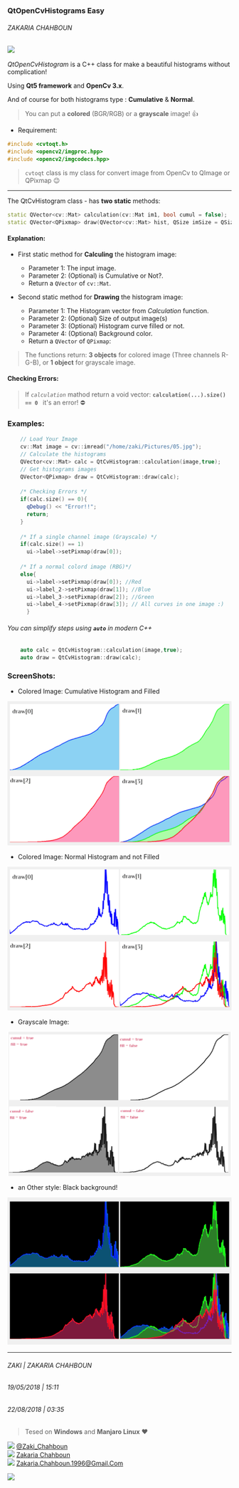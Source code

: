 ### QtOpenCvHistograms Easy
###### ZAKARIA CHAHBOUN

<img src='https://raw.githubusercontent.com/zakaria-chahboun/ZakiQtProjects/master/IMAGE1.png' />

*QtOpenCvHistogram* is a C++ class for make a beautiful histograms without complication!

Using **Qt5 framework** and **OpenCv 3.x**.

And of course for both histograms type : **Cumulative** & **Normal**.

> You can put a **colored** (BGR/RGB) or a **grayscale** image! :+1:
* Requirement: 
```Cpp
#include <cvtoqt.h>
#include <opencv2/imgproc.hpp>
#include <opencv2/imgcodecs.hpp>
```
> `cvtoqt` class is my class for convert image from OpenCv to QImage or QPixmap :wink:

---------------

The QtCvHistogram class - has **two static** methods:
```Cpp
static QVector<cv::Mat> calculation(cv::Mat im1, bool cumul = false);
static QVector<QPixmap> draw(QVector<cv::Mat> hist, QSize imSize = QSize(512,400), bool fill=true, QColor backColor = QColor(255,255,255));
```
#### Explanation:

- First static method for **Calculing** the histogram image:
  - Parameter 1: The input image.
  - Parameter 2: (Optional) is Cumulative or Not?.
  - Return a `QVector` of `cv::Mat`.

- Second static method for **Drawing** the histogram image:
  - Parameter 1: The Histogram vector from *Calculation* function.
  - Parameter 2: (Optional) Size of output image(s)
  - Parameter 3: (Optional) Histogram curve filled or not.
  - Parameter 4: (Optional) Background color.
  - Return a `QVector` of `QPixmap`:
  
> The functions return: **3 objects** for colored image (Three channels R-G-B), or **1 object** for grayscale image.

#### Checking Errors:
> If *`calculation`* mathod return a void vector: **`calculation(...).size() == 0 `** it's an error! :no_entry:

### Examples:
```Cpp
    // Load Your Image
    cv::Mat image = cv::imread("/home/zaki/Pictures/05.jpg");
    // Calculate the histograms
    QVector<cv::Mat> calc = QtCvHistogram::calculation(image,true);
    // Get histograms images
    QVector<QPixmap> draw = QtCvHistogram::draw(calc);

    /* Checking Errors */
    if(calc.size() == 0){
      qDebug() << "Error!!";
      return;
    }
    
    /* If a single channel image (Grayscale) */
    if(calc.size() == 1)
      ui->label->setPixmap(draw[0]);
    
    /* If a normal colord image (RBG)*/
    else{
      ui->label->setPixmap(draw[0]); //Red
      ui->label_2->setPixmap(draw[1]); //Blue
      ui->label_3->setPixmap(draw[2]); //Green
      ui->label_4->setPixmap(draw[3]); // All curves in one image :)
      }
```
###### You can simplify steps using **`auto`** in modern C++
```Cpp
    auto calc = QtCvHistogram::calculation(image,true);
    auto draw = QtCvHistogram::draw(calc);
```

### ScreenShots:
* Colored Image: Cumulative Histogram and Filled
<img src='./Screenshots/cumul all.png' />

* Colored Image: Normal Histogram and not Filled
<img src='./Screenshots/not cumul all - not fill.PNG' />

* Grayscale Image:
<img src='./Screenshots/gray image - full.png' />

* an Other style: Black background!
<img src='./Screenshots/not cumul all.PNG' />

---------------------------
###### ZAKI | ZAKARIA CHAHBOUN
###### 19/05/2018 | 15:11
###### 22/08/2018 | 03:35

> Tesed on **Windows** and **Manjaro Linux** :heart:

<img src="https://upload.wikimedia.org/wikipedia/fr/thumb/c/c8/Twitter_Bird.svg/1259px-Twitter_Bird.svg.png" width="20px"> <a href="https://twitter.com/Zaki_Chahboun">@Zaki_Chahboun</a>
<br>
<img src="https://upload.wikimedia.org/wikipedia/commons/thumb/c/c2/F_icon.svg/1024px-F_icon.svg.png" width="20px"> <a href="https://facebook.com/zakaria.chahboun.2018">Zakaria Chahboun</a>
<br>
<img src='https://vignette.wikia.nocookie.net/google/images/d/d3/New_Logo_Gmail.svg.png/revision/latest?cb=20151001044539' width="20px"> Zakaria.Chahboun.1996@Gmail.Com

<img src='https://raw.githubusercontent.com/zakaria-chahboun/ZakiQtProjects/master/IMAGE2.png' />
